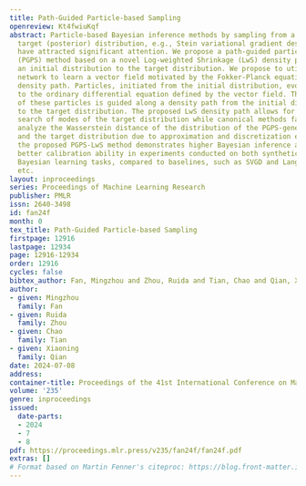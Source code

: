 ```yaml
---
title: Path-Guided Particle-based Sampling
openreview: Kt4fwiuKqf
abstract: Particle-based Bayesian inference methods by sampling from a partition-free
  target (posterior) distribution, e.g., Stein variational gradient descent (SVGD),
  have attracted significant attention. We propose a path-guided particle-based sampling
  (PGPS) method based on a novel Log-weighted Shrinkage (LwS) density path linking
  an initial distribution to the target distribution. We propose to utilize a Neural
  network to learn a vector field motivated by the Fokker-Planck equation of the designed
  density path. Particles, initiated from the initial distribution, evolve according
  to the ordinary differential equation defined by the vector field. The distribution
  of these particles is guided along a density path from the initial distribution
  to the target distribution. The proposed LwS density path allows for an efficient
  search of modes of the target distribution while canonical methods fail. We theoretically
  analyze the Wasserstein distance of the distribution of the PGPS-generated samples
  and the target distribution due to approximation and discretization errors. Practically,
  the proposed PGPS-LwS method demonstrates higher Bayesian inference accuracy and
  better calibration ability in experiments conducted on both synthetic and real-world
  Bayesian learning tasks, compared to baselines, such as SVGD and Langevin dynamics,
  etc.
layout: inproceedings
series: Proceedings of Machine Learning Research
publisher: PMLR
issn: 2640-3498
id: fan24f
month: 0
tex_title: Path-Guided Particle-based Sampling
firstpage: 12916
lastpage: 12934
page: 12916-12934
order: 12916
cycles: false
bibtex_author: Fan, Mingzhou and Zhou, Ruida and Tian, Chao and Qian, Xiaoning
author:
- given: Mingzhou
  family: Fan
- given: Ruida
  family: Zhou
- given: Chao
  family: Tian
- given: Xiaoning
  family: Qian
date: 2024-07-08
address:
container-title: Proceedings of the 41st International Conference on Machine Learning
volume: '235'
genre: inproceedings
issued:
  date-parts:
  - 2024
  - 7
  - 8
pdf: https://proceedings.mlr.press/v235/fan24f/fan24f.pdf
extras: []
# Format based on Martin Fenner's citeproc: https://blog.front-matter.io/posts/citeproc-yaml-for-bibliographies/
---
```

